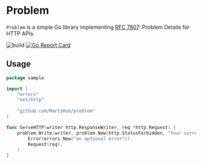 # Problem

`Problem` is a simple Go library implementing [RFC 7807](https://datatracker.ietf.org/doc/html/rfc7807): Problem Details
for HTTP APIs.

![build](https://github.com/MartyHub/problem/actions/workflows/go.yml/badge.svg)
[![Go Report Card](https://goreportcard.com/badge/github.com/MartyHub/problem)](https://goreportcard.com/report/github.com/MartyHub/problem)

## Usage

```go
package sample

import (
	"errors"
	"net/http"
	
	"github.com/MartyHub/problem"
)

func ServeHTTP(writer http.ResponseWriter, req *http.Request) {
	problem.Write(writer, problem.New(http.StatusForbidden, "Your current balance is 30, but that costs 50.").
		Error(errors.New("an optional error")).
		Request(req),
	)
}
```
